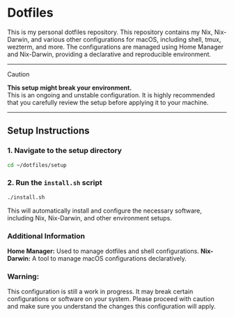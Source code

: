 # Dotfiles

This is my personal dotfiles repository. This repository contains my Nix, Nix-Darwin, and various other configurations for macOS, including shell, tmux, wezterm, and more. The configurations are managed using Home Manager and Nix-Darwin, providing a declarative and reproducible environment.

---

> [!CAUTION]  
> **This setup might break your environment.**  
> This is an ongoing and unstable configuration. It is highly recommended that you carefully review the setup before applying it to your machine.

---

## Setup Instructions

### 1. Navigate to the setup directory
```bash
cd ~/dotfiles/setup
```

### 2. Run the `install.sh` script
```bash
./install.sh
```

This will automatically install and configure the necessary software, including Nix, Nix-Darwin, and other environment setups.

### Additional Information

**Home Manager:** Used to manage dotfiles and shell configurations.
**Nix-Darwin:** A tool to manage macOS configurations declaratively.

### Warning:
This configuration is still a work in progress. It may break certain configurations or software on your system. Please proceed with caution and make sure you understand the changes this configuration will apply.
